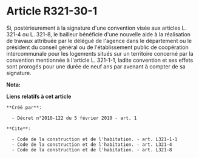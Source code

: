 # Article R321-30-1

Si, postérieurement à la signature d'une convention visée aux articles L. 321-4 ou L. 321-8, le bailleur bénéficie d'une
nouvelle aide à la réalisation de travaux attribuée par le délégué de l'agence dans le département ou le président du conseil
général ou de l'établissement public de coopération intercommunale pour les logements situés sur un territoire concerné par
la convention mentionnée à l'article L. 321-1-1, ladite convention et ses effets sont prorogés pour une durée de neuf ans par
avenant à compter de sa signature.

**Nota:**



**Liens relatifs à cet article**

	**Créé par**:

	  - Décret n°2010-122 du 5 février 2010 - art. 1

	**Cite**:

	  - Code de la construction et de l'habitation. - art. L321-1-1
	  - Code de la construction et de l'habitation. - art. L321-4
	  - Code de la construction et de l'habitation. - art. L321-8
